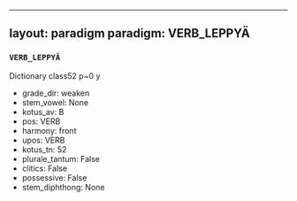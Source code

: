 
---
layout: paradigm
paradigm: VERB_LEPPYÄ
---
### ` VERB_LEPPYÄ `

Dictionary class52 p~0 y
* grade_dir: weaken
* stem_vowel: None
* kotus_av: B
* pos: VERB
* harmony: front
* upos: VERB
* kotus_tn: 52
* plurale_tantum: False
* clitics: False
* possessive: False
* stem_diphthong: None
